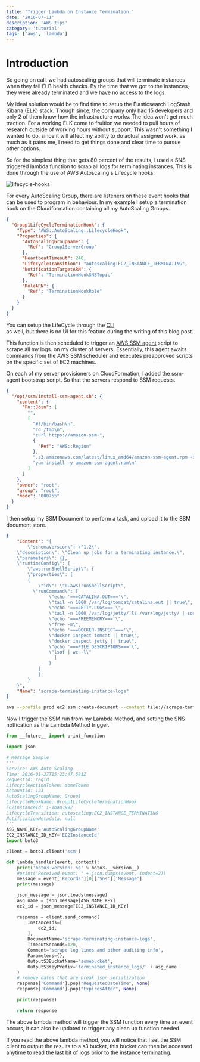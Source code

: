 ```yaml
---
title: 'Trigger Lambda on Instance Termination.'
date: '2016-07-11'
description: 'AWS tips'
category: 'tutorial'
tags: ['aws', 'lambda']
---
```


# Introduction

So going on call, we had autoscaling groups that will terminate instances when they fail ELB health checks.
By the time that we got to the instances, they were already terminated and we have no access to the logs.

My ideal solution would be to find time to setup the Elasticsearch LogStash Kibana (ELK) stack. Though since,
the company only had 15 developers and only 2 of them know how the infrastructure works. The idea won't get much
traction. For a working ELK come to fruition we needed to pull hours of research outside of working hours
without support.
This wasn't something I wanted to do, since it will affect my ability to do actual assigned work, as much as it pains
me, I need to get things done and clear time to pursue other options.

So for the simplest thing that gets 80 percent of the results, I used a SNS triggered lambda function to scrap all
logs for terminating instances. This is done through the use of AWS Autoscaling's Lifecycle hooks.

![lifecycle-hooks](http://docs.aws.amazon.com/autoscaling/latest/userguide/images/lifecycle_hooks.png)

For every AutoScaling Group, there are listeners on these event hooks that can be used to program in behaviour.
In my example I setup a termination hook on the Cloudformation containing all my AutoScaling Groups.

```json
{
  "Group1LifeCycleTerminationHook": {
    "Type": "AWS::AutoScaling::LifecycleHook",
    "Properties": {
      "AutoScalingGroupName": {
        "Ref": "Group1ServerGroup"
      },
      "HeartbeatTimeout": 240,
      "LifecycleTransition": "autoscaling:EC2_INSTANCE_TERMINATING",
      "NotificationTargetARN": {
        "Ref": "TerminationHookSNSTopic"
      },
      "RoleARN": {
        "Ref": "TerminationHookRole"
      }
    }
  }
}
```

You can setup the LifeCycle through the
[CLI](http://docs.aws.amazon.com/cli/latest/reference/autoscaling/put-lifecycle-hook.html)  
as well, but there is no UI for this feature during the writing of this blog post.

This function is then scheduled to trigger an
[AWS SSM agent](http://docs.aws.amazon.com/AWSEC2/latest/UserGuide/install-ssm-agent.html) script to scrape all my logs.
on my cluster of servers. Essentially, this agent awaits commands from the AWS SSM scheduler and executes preapproved
scripts on the specific set of EC2 machines.

On each of my server provisioners on CloudFormation, I added the ssm-agent bootstrap script. So that the servers
respond to SSM requests.

```json
{
  "/opt/ssm/install-ssm-agent.sh": {
    "content": {
      "Fn::Join": [
        "",
        [
          "#!/bin/bash\n",
          "cd /tmp\n",
          "curl https://amazon-ssm-",
          {
            "Ref": "AWS::Region"
          },
          ".s3.amazonaws.com/latest/linux_amd64/amazon-ssm-agent.rpm -o amazon-ssm-agent.rpm\n",
          "yum install -y amazon-ssm-agent.rpm\n"
        ]
      ]
    },
    "owner": "root",
    "group": "root",
    "mode": "000755"
  }
}
```

I then setup my SSM Document to perform a task, and upload it to the SSM document store.

```json
{
    "Content": "{
        \"schemaVersion\": \"1.2\",
    \"description\": \"Clean up jobs for a terminating instance.\",
    \"parameters\": {},
    \"runtimeConfig\": {
        \"aws:runShellScript\": {
        \"properties\": [
        {
            \"id\": \"0.aws:runShellScript\",
          \"runCommand\": [
                \"echo '===CATALINA.OUT==='\",
                \"tail -n 1000 /var/log/tomcat/catalina.out || true\",
                \"echo '===JETTY.LOGs==='\",
                \"tail -n 1000 /var/log/jetty/`ls /var/log/jetty/ | sort -r | head -n 1` || true\",
                \"echo '===FREEMEMORY==='\",
                \"free -m\",
                \"echo '===DOCKER-INSPECT==='\",
                \"docker inspect tomcat || true\",
                \"docker inspect jetty || true\",
                \"echo '===FILE DESCRIPTORS==='\",
                \"lsof | wc -l\"
                  ]
                }
            ]
            }
        }
    }",
    "Name": "scrape-terminating-instance-logs"
}

```

```bash
aws --profile prod ec2 ssm create-document --content file://scrape-terminating-instance-logs.json --name "scrape-terminating-instance-logs"
```

Now I trigger the SSM run from my Lambda Method, and setting the SNS notfication as the Lambda Method trigger.

```python
from __future__ import print_function

import json

# Message Sample
'''
Service: AWS Auto Scaling
Time: 2016-01-27T15:23:47.581Z
RequestId: reqid
LifecycleActionToken: someToken
AccountId: 123
AutoScalingGroupName: Group1
LifecycleHookName: Group1LifeCycleTerminationHook
EC2InstanceId: i-1ba03992
LifecycleTransition: autoscaling:EC2_INSTANCE_TERMINATING
NotificationMetadata: null
'''
ASG_NAME_KEY='AutoScalingGroupName'
EC2_INSTANCE_ID_KEY='EC2InstanceId'
import boto3

client = boto3.client('ssm')

def lambda_handler(event, context):
    print('boto3 version: %s' % boto3.__version__)
    #print("Received event: " + json.dumps(event, indent=2))
    message = event['Records'][0]['Sns']['Message']
    print(message)

    json_message = json.loads(message)
    asg_name = json_message[ASG_NAME_KEY]
    ec2_id = json_message[EC2_INSTANCE_ID_KEY]

    response = client.send_command(
        InstanceIds=[
            ec2_id,
        ],
        DocumentName='scrape-terminating-instance-logs',
        TimeoutSeconds=120,
        Comment='scrape log lines and other auditing info',
        Parameters={},
        OutputS3BucketName='somebucket',
        OutputS3KeyPrefix='terminated_instance_logs/' + asg_name
    )
    # remove dates that are break json serialization
    response['Command'].pop("RequestedDateTime", None)
    response['Command'].pop("ExpiresAfter", None)

    print(response)

    return response
```

The above lambda method will trigger the SSM function every time an event occurs, it can also be updated to trigger
any clean up function needed.

If you read the above lambda method, you will notice that I set the SSM client to output the results to a s3 bucket,
this bucket can then be accessed anytime to read the last bit of logs prior to the instance terminating.
